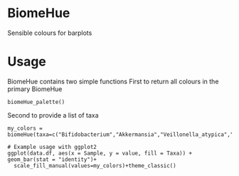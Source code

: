 # BiomeHue
Sensible colours for barplots

# Usage
BiomeHue contains two simple functions
First to return all colours in the primary BiomeHue 

```{r example}
biomeHue_palette()
```

Second to provide a list of taxa

```{r example}
my_colors = biomeHue(taxa=c("Bifidobacterium","Akkermansia","Veillonella_atypica","Muribaculaceae"))

# Example usage with ggplot2
ggplot(data.df, aes(x = Sample, y = value, fill = Taxa)) + geom_bar(stat = "identity")+
  scale_fill_manual(values=my_colors)+theme_classic()
```
